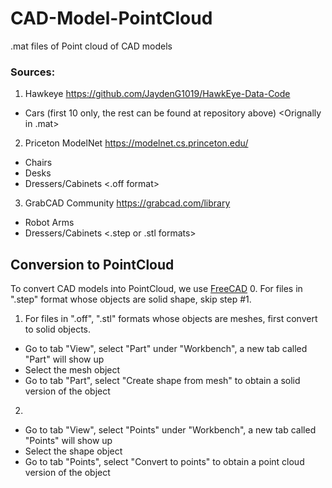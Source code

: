# CAD-Model-PointCloud
.mat files of Point cloud of CAD models

### Sources:
1. Hawkeye
https://github.com/JaydenG1019/HawkEye-Data-Code
- Cars (first 10 only, the rest can be found at repository above)
<Orignally in .mat>

2. Priceton ModelNet
https://modelnet.cs.princeton.edu/
- Chairs
- Desks
- Dressers/Cabinets
<.off format>

3. GrabCAD Community
https://grabcad.com/library
- Robot Arms
- Dressers/Cabinets
<.step or .stl formats>

## Conversion to PointCloud 
To convert CAD models into PointCloud, we use [FreeCAD](https://www.freecadweb.org/)
0. For files in ".step" format whose objects are solid shape, skip step #1.
1. For files in ".off", ".stl" formats whose objects are meshes, first convert to solid objects.
  - Go to tab "View", select "Part" under "Workbench", a new tab called "Part" will show up
  - Select the mesh object 
  - Go to tab "Part", select "Create shape from mesh" to obtain a solid version of the object
2. 
  - Go to tab "View", select "Points" under "Workbench", a new tab called "Points" will show up
  - Select the shape object
  - Go to tab "Points", select "Convert to points" to obtain a point cloud version of the object


